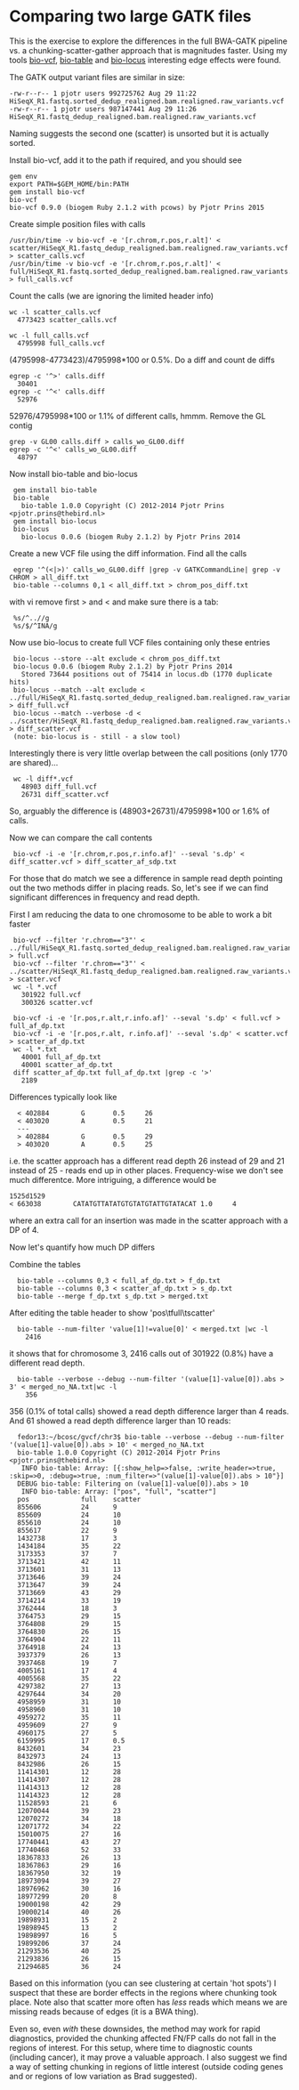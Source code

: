 # Comparing two large GATK files

This is the exercise to explore the differences in the full BWA-GATK
pipeline vs. a chunking-scatter-gather approach that is magnitudes
faster. Using my tools
[bio-vcf](https://github.com/pjotrp/bioruby-vcf),
[bio-table](https://github.com/pjotrp/bioruby-table) and
[bio-locus](https://github.com/pjotrp/bio-locus) interesting
edge effects were found.

The GATK output variant files are similar in size:

    -rw-r--r-- 1 pjotr users 992725762 Aug 29 11:22 HiSeqX_R1.fastq.sorted_dedup_realigned.bam.realigned.raw_variants.vcf
    -rw-r--r-- 1 pjotr users 987147441 Aug 29 11:26 HiSeqX_R1.fastq_dedup_realigned.bam.realigned.raw_variants.vcf

Naming suggests the second one (scatter) is unsorted but it is actually sorted.

Install bio-vcf, add it to the path if required, and you should see

    gem env
    export PATH=$GEM_HOME/bin:PATH
    gem install bio-vcf
    bio-vcf
    bio-vcf 0.9.0 (biogem Ruby 2.1.2 with pcows) by Pjotr Prins 2015

Create simple position files with calls

    /usr/bin/time -v bio-vcf -e '[r.chrom,r.pos,r.alt]' < scatter/HiSeqX_R1.fastq_dedup_realigned.bam.realigned.raw_variants.vcf > scatter_calls.vcf
    /usr/bin/time -v bio-vcf -e '[r.chrom,r.pos,r.alt]' < full/HiSeqX_R1.fastq.sorted_dedup_realigned.bam.realigned.raw_variants.vcf > full_calls.vcf

Count the calls (we are ignoring the limited header info)

    wc -l scatter_calls.vcf 
      4773423 scatter_calls.vcf

    wc -l full_calls.vcf 
      4795998 full_calls.vcf

(4795998-4773423)/4795998*100 or 0.5%. Do a diff and count de diffs

    egrep -c '^>' calls.diff 
      30401
    egrep -c '^<' calls.diff 
      52976

52976/4795998*100 or 1.1% of different calls, hmmm. Remove the GL contig

    grep -v GL00 calls.diff > calls_wo_GL00.diff
    egrep -c '^<' calls_wo_GL00.diff 
      48797

Now install bio-table and bio-locus

     gem install bio-table
     bio-table
       bio-table 1.0.0 Copyright (C) 2012-2014 Pjotr Prins <pjotr.prins@thebird.nl>
     gem install bio-locus
     bio-locus
       bio-locus 0.0.6 (biogem Ruby 2.1.2) by Pjotr Prins 2014

Create a new VCF file using the diff information. Find all the calls

     egrep '^(<|>)' calls_wo_GL00.diff |grep -v GATKCommandLine| grep -v CHROM > all_diff.txt
     bio-table --columns 0,1 < all_diff.txt > chrom_pos_diff.txt

with vi remove first > and < and make sure there is a tab: 

     %s/^..//g
     %s/$/^INA/g

Now use bio-locus to create full VCF files containing only these entries

     bio-locus --store --alt exclude < chrom_pos_diff.txt 
     bio-locus 0.0.6 (biogem Ruby 2.1.2) by Pjotr Prins 2014
       Stored 73644 positions out of 75414 in locus.db (1770 duplicate hits)
     bio-locus --match --alt exclude < ../full/HiSeqX_R1.fastq.sorted_dedup_realigned.bam.realigned.raw_variants.vcf > diff_full.vcf
     bio-locus --match --verbose -d < ../scatter/HiSeqX_R1.fastq_dedup_realigned.bam.realigned.raw_variants.vcf > diff_scatter.vcf
     (note: bio-locus is - still - a slow tool)

Interestingly there is very little overlap between the call positions (only 1770 are shared)...

     wc -l diff*.vcf
       48903 diff_full.vcf
       26731 diff_scatter.vcf

So, arguably the difference is
(48903+26731)/4795998*100 or 1.6% of calls.

Now we can compare the call contents

     bio-vcf -i -e '[r.chrom,r.pos,r.info.af]' --seval 's.dp' < diff_scatter.vcf > diff_scatter_af_sdp.txt

For those that do match we see a difference in sample read depth
pointing out the two methods differ in placing reads. So, let's see
if we can find significant differences in frequency and read depth.

First I am reducing the data to one chromosome to be able to work a bit
faster

     bio-vcf --filter 'r.chrom=="3"' < ../full/HiSeqX_R1.fastq.sorted_dedup_realigned.bam.realigned.raw_variants.vcf > full.vcf
     bio-vcf --filter 'r.chrom=="3"' < ../scatter/HiSeqX_R1.fastq_dedup_realigned.bam.realigned.raw_variants.vcf > scatter.vcf
     wc -l *.vcf
       301922 full.vcf
       300326 scatter.vcf

     bio-vcf -i -e '[r.pos,r.alt,r.info.af]' --seval 's.dp' < full.vcf > full_af_dp.txt
     bio-vcf -i -e '[r.pos,r.alt, r.info.af]' --seval 's.dp' < scatter.vcf > scatter_af_dp.txt
     wc -l *.txt
       40001 full_af_dp.txt
       40001 scatter_af_dp.txt
     diff scatter_af_dp.txt full_af_dp.txt |grep -c '>'
       2189

Differences typically look like 

      < 402884        G       0.5     26
      < 403020        A       0.5     21
      ---
      > 402884        G       0.5     29
      > 403020        A       0.5     25

i.e. the scatter approach has a different read depth 26 instead of 29
and 21 instead of 25 - reads end up in other places. Frequency-wise we
don't see much differentce. More intriguing, a difference would be

    1525d1529
    < 663038        CATATGTTATATGTGTATGTATTGTATACAT 1.0     4

where an extra call for an insertion was made in the scatter approach
with a DP of 4.

Now let's quantify how much DP differs 

Combine the tables

      bio-table --columns 0,3 < full_af_dp.txt > f_dp.txt 
      bio-table --columns 0,3 < scatter_af_dp.txt > s_dp.txt
      bio-table --merge f_dp.txt s_dp.txt > merged.txt

After editing the table header to show 'pos\tfull\tscatter' 

      bio-table --num-filter 'value[1]!=value[0]' < merged.txt |wc -l
        2416

it shows that for chromosome 3, 2416 calls out of 301922 (0.8%) have a
different read depth. 

      bio-table --verbose --debug --num-filter '(value[1]-value[0]).abs > 3' < merged_no_NA.txt|wc -l
        356

356 (0.1% of total calls) showed a read depth difference larger than 4
reads. And 61 showed a read depth difference larger than 10 reads:

      fedor13:~/bcosc/gvcf/chr3$ bio-table --verbose --debug --num-filter '(value[1]-value[0]).abs > 10' < merged_no_NA.txt 
      bio-table 1.0.0 Copyright (C) 2012-2014 Pjotr Prins <pjotr.prins@thebird.nl>
       INFO bio-table: Array: [{:show_help=>false, :write_header=>true, :skip=>0, :debug=>true, :num_filter=>"(value[1]-value[0]).abs > 10"}]
      DEBUG bio-table: Filtering on (value[1]-value[0]).abs > 10
       INFO bio-table: Array: ["pos", "full", "scatter"]
      pos             full    scatter
      855606          24      9
      855609          24      10
      855610          24      10
      855617          22      9
      1432738         17      3
      1434184         35      22
      3173353         37      7
      3713421         42      11
      3713601         31      13
      3713646         39      24
      3713647         39      24
      3713669         43      29
      3714214         33      19
      3762444         18      3
      3764753         29      15
      3764808         29      15
      3764830         26      15
      3764904         22      11
      3764918         24      13
      3937379         26      13
      3937468         19      7
      4005161         17      4
      4005568         35      22
      4297382         27      13
      4297644         34      20
      4958959         31      10
      4958960         31      10
      4959272         35      11
      4959609         27      9
      4960175         27      5
      6159995         17      0.5
      8432601         34      23
      8432973         24      13
      8432986         26      15
      11414301        12      28
      11414307        12      28
      11414313        12      28
      11414323        12      28
      11528593        21      6
      12070044        39      23
      12070272        34      18
      12071772        34      22
      15010075        27      16
      17740441        43      27
      17740468        52      33
      18367833        26      13
      18367863        29      16
      18367950        32      19
      18973094        39      27
      18976962        30      16
      18977299        20      8
      19000198        42      29
      19000214        40      26
      19898931        15      2
      19898945        13      2
      19898997        16      5
      19899206        37      24
      21293536        40      25
      21293836        26      15
      21294685        36      24

Based on this information (you can see clustering at certain 'hot
spots') I suspect that these are border effects in the regions where
chunking took place. Note also that scatter more often has *less*
reads which means we are missing reads because of edges (it is a BWA
thing).

Even so, even *with* these downsides, the method may work for rapid
diagnostics, provided the chunking affected FN/FP calls do not fall in
the regions of interest. For this setup, where time to diagnostic
counts (including cancer), it may prove a valuable approach. I also
suggest we find a way of setting chunking in regions of little
interest (outside coding genes and or regions of low variation as Brad
suggested).


